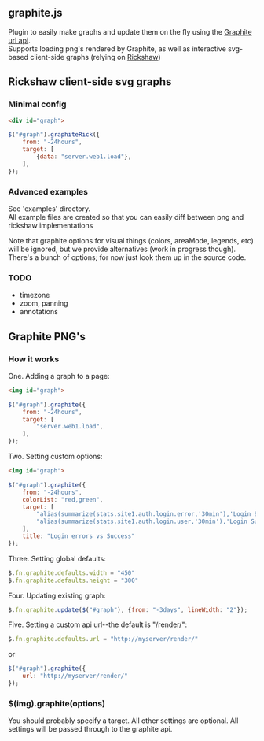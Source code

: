## graphite.js

Plugin to easily make graphs and update them on the fly using the 
[Graphite url api](http://readthedocs.org/docs/graphite/en/latest/url-api.html).  
Supports loading png's rendered by Graphite, as well as interactive svg-based client-side
graphs (relying on [Rickshaw](http://code.shutterstock.com/rickshaw/))

## Rickshaw client-side svg graphs

### Minimal config
```html
<div id="graph">
```

```js
$("#graph").graphiteRick({
    from: "-24hours",
    target: [
        {data: "server.web1.load"},
    ],
});
```

### Advanced examples

See 'examples' directory.  
All example files are created so that you can easily diff between png and rickshaw implementations


Note that graphite options for visual things (colors, areaMode, legends, etc) will be ignored,
but we provide alternatives (work in progress though).  There's a bunch of options; for now just look them
up in the source code.


### TODO

* timezone
* zoom, panning
* annotations

## Graphite PNG's
### How it works

One. Adding a graph to a page:

```html
<img id="graph">
```

```js
$("#graph").graphite({
    from: "-24hours",
    target: [
        "server.web1.load",
    ],
});
```

Two. Setting custom options:

```html
<img id="graph">
```

```js
$("#graph").graphite({
    from: "-24hours",
    colorList: "red,green",
    target: [
        "alias(summarize(stats.site1.auth.login.error,'30min'),'Login Errors')",
        "alias(summarize(stats.site1.auth.login.user,'30min'),'Login Success')"
    ],
    title: "Login errors vs Success"
});
```

Three. Setting global defaults:

```js
$.fn.graphite.defaults.width = "450"
$.fn.graphite.defaults.height = "300"
```

Four. Updating existing graph:

```js
$.fn.graphite.update($("#graph"), {from: "-3days", lineWidth: "2"});
```

Five. Setting a custom api url--the default is "/render/":

```js
$.fn.graphite.defaults.url = "http://myserver/render/"
```

or

```js
$("#graph").graphite({
    url: "http://myserver/render/"
});
```

### $(img).graphite(options)

You should probably specify a target. All other settings are optional. All
settings will be passed through to the graphite api.
